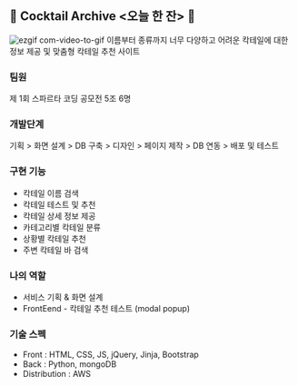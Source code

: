 ## 🍹 Cocktail Archive <오늘 한 잔> 🍹 
![ezgif com-video-to-gif](https://user-images.githubusercontent.com/103584654/217974170-49ac5f07-4b0d-472c-ad0d-e8e8cb59bc60.gif)
이름부터 종류까지 너무 다양하고 어려운 칵테일에 대한 정보 제공 및 맞춤형 칵테일 추천 사이트
### 팀원
제 1회 스파르타 코딩 공모전 5조 6명 
### 개발단계
기획 > 화면 설계 > DB 구축 > 디자인 > 페이지 제작 > DB 연동 > 배포 및 테스트
### 구현 기능
* 칵테일 이름 검색<br>
* 칵테일 테스트 및 추천<br>
* 칵테일 상세 정보 제공<br>
* 카테고리별 칵테일 분류<br>
* 상황별 칵테일 추천<br>
* 주변 칵테일 바 검색
### 나의 역할
* 서비스 기획 & 화면 설계 
* FrontEend - 칵테일 추천 테스트 (modal popup)
### 기술 스펙
* Front : HTML, CSS, JS, jQuery, Jinja, Bootstrap<br>
* Back : Python, mongoDB<br>
* Distribution : AWS
